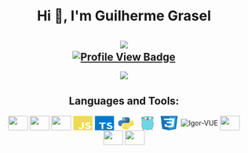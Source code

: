 <h1 align="center">Hi 👋, I'm Guilherme Grasel</h1>

<div align="center">
  <a href="https://github.com/guigrasel">
</div>

<h2 align="center">
  <img src="https://wakatime.com/badge/user/b53541dd-3a42-4f8b-a796-4f9402ce93c5.svg"/>
  <div align="center">
 <a href="https://github.com/guigrasel">
  <img src="https://komarev.com/ghpvc/?username=guigrasel&color=blue" alt="Profile View Badge"/>
 </a>
</h2>
</div>
<div align="center">
   <img src="https://github-readme-stats.vercel.app/api/wakatime?username=guigrasel" />
</div>

<h2 align="center">Languages and Tools:</h1>
  <div align="center">
  <img align="center" height="30" width="40" src="https://cdn.jsdelivr.net/gh/devicons/devicon/icons/vscode/vscode-original.svg" />
     <img align="center"  height="30" width="40"  src="https://cdn.jsdelivr.net/gh/devicons/devicon/icons/git/git-original-wordmark.svg" />
    <img align="center" height="30" width="40" src="https://cdn.jsdelivr.net/gh/devicons/devicon/icons/c/c-original.svg" />
  <img align="center"  height="30" width="40" src="https://raw.githubusercontent.com/devicons/devicon/master/icons/javascript/javascript-plain.svg">
     <img align="center" height="30" width="40" src="https://raw.githubusercontent.com/devicons/devicon/master/icons/typescript/typescript-plain.svg">
    <img align="center" height="30" width="40" src="https://raw.githubusercontent.com/devicons/devicon/master/icons/python/python-original.svg">
    <img align="center" height="30" width="40" src="https://raw.githubusercontent.com/devicons/devicon/master/icons/go/go-original.svg">
    <img align="center" alt="Igor-CSS" height="30" width="40" src="https://raw.githubusercontent.com/devicons/devicon/master/icons/css3/css3-original.svg">
    <img align="center" alt="Igor-VUE" height="30" width="40"  src="https://cdn.jsdelivr.net/gh/devicons/devicon/icons/postgresql/postgresql-original-wordmark.svg" />
        <img align="center" height="30" width="40" src="https://cdn.jsdelivr.net/gh/devicons/devicon/icons/graphql/graphql-plain-wordmark.svg"/>
   <img align="center"  height="30" width="40" src="https://cdn.jsdelivr.net/gh/devicons/devicon/icons/vuejs/vuejs-original-wordmark.svg" />
    <img align="center"  height="30" width="40" src="https://cdn.jsdelivr.net/gh/devicons/devicon/icons/react/react-original.svg" />
</div>

